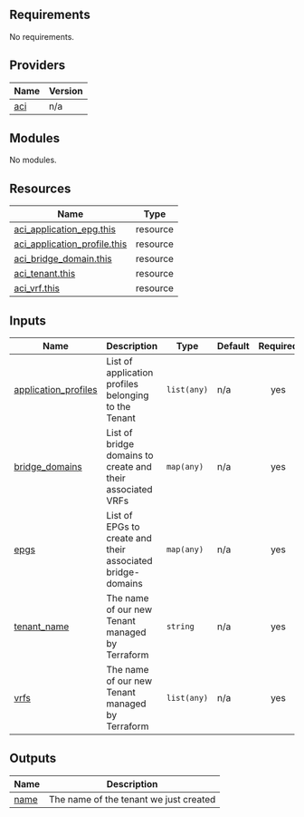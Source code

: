 ## Requirements

No requirements.

## Providers

| Name | Version |
|------|---------|
| <a name="provider_aci"></a> [aci](#provider\_aci) | n/a |

## Modules

No modules.

## Resources

| Name | Type |
|------|------|
| [aci_application_epg.this](https://registry.terraform.io/providers/hashicorp/aci/latest/docs/resources/application_epg) | resource |
| [aci_application_profile.this](https://registry.terraform.io/providers/hashicorp/aci/latest/docs/resources/application_profile) | resource |
| [aci_bridge_domain.this](https://registry.terraform.io/providers/hashicorp/aci/latest/docs/resources/bridge_domain) | resource |
| [aci_tenant.this](https://registry.terraform.io/providers/hashicorp/aci/latest/docs/resources/tenant) | resource |
| [aci_vrf.this](https://registry.terraform.io/providers/hashicorp/aci/latest/docs/resources/vrf) | resource |

## Inputs

| Name | Description | Type | Default | Required |
|------|-------------|------|---------|:--------:|
| <a name="input_application_profiles"></a> [application\_profiles](#input\_application\_profiles) | List of application profiles belonging to the Tenant | `list(any)` | n/a | yes |
| <a name="input_bridge_domains"></a> [bridge\_domains](#input\_bridge\_domains) | List of bridge domains to create and their associated VRFs | `map(any)` | n/a | yes |
| <a name="input_epgs"></a> [epgs](#input\_epgs) | List of EPGs to create and their associated bridge-domains | `map(any)` | n/a | yes |
| <a name="input_tenant_name"></a> [tenant\_name](#input\_tenant\_name) | The name of our new Tenant managed by Terraform | `string` | n/a | yes |
| <a name="input_vrfs"></a> [vrfs](#input\_vrfs) | The name of our new Tenant managed by Terraform | `list(any)` | n/a | yes |

## Outputs

| Name | Description |
|------|-------------|
| <a name="output_name"></a> [name](#output\_name) | The name of the tenant we just created |